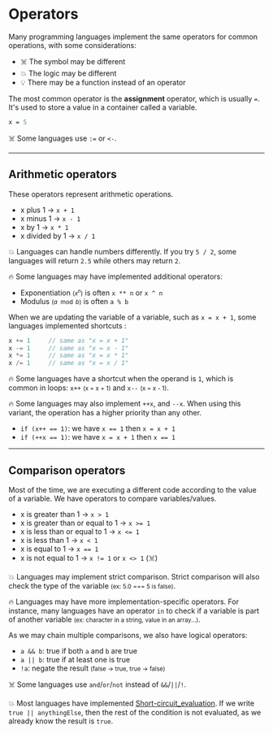 # Operators

<div class="row row-cols-md-2"><div>

Many programming languages implement the same operators for common operations, with some considerations:

* ☠️ The symbol may be different
* 💥 The logic may be different
* 💡 There may be a function instead of an operator
</div><div>

The most common operator is the **assignment** operator, which is usually `=`. It's used to store a value in a container called a variable.

```ps
x = 5
```

☠️ Some languages use `:=` or `<-`.
</div></div>

<hr class="sep-both">

## Arithmetic operators

<div class="row row-cols-md-2"><div>

These operators represent arithmetic operations.

* x plus 1 → `x + 1`
* x minus 1 → `x - 1`
* x by 1 → `x * 1`
* x divided by 1 → `x / 1`

💥 Languages can handle numbers differently. If you try `5 / 2`, some languages will return `2.5` while others may return `2`.

🔥 Some languages may have implemented additional operators:

* Exponentiation <small>($x^n$)</small> is often `x ** n` or `x ^ n`
* Modulus <small>($a\mod b$)</small> is often `a % b`
</div><div>

When we are updating the variable of a variable, such as `x = x + 1`, some languages implemented shortcuts :

```cpp
x += 1     // same as "x = x + 1"
x -= 1     // same as "x = x - 1"
x *= 1     // same as "x = x * 1"
x /= 1     // same as "x = x / 1"
```

🔥 Some languages have a shortcut when the operand is `1`, which is common in loops: `x++` <small>(x = x + 1)</small> and `x--` <small>(x = x - 1)</small>.

🔥 Some languages may also implement `++x`, and `--x`. When using this variant, the operation has a higher priority than any other.

* `if (x++ == 1)`: we have `x == 1` then `x = x + 1`
* `if (++x == 1)`: we have `x = x + 1` then `x == 1`
</div></div>

<hr class="sep-both">

## Comparison operators

<div class="row row-cols-md-2"><div>

Most of the time, we are executing a different code according to the value of a variable. We have operators to compare variables/values.

* x is greater than 1 → `x > 1`
* x is greater than or equal to 1 → `x >= 1`
* x is less than or equal to 1 → `x <= 1`
* x is less than 1 → `x < 1`
* x is equal to 1 → `x == 1`
* x is not equal to 1 → `x != 1` or `x <> 1` (☠️)

💥 Languages may implement strict comparison. Strict comparison will also check the type of the variable <small>(ex: 5.0 === 5 is false)</small>.

🔥 Languages may have more implementation-specific operators. For instance, many languages have an operator `in` to check if a variable is part of another variable <small>(ex: character in a string, value in an array...)</small>.
</div><div>

As we may chain multiple comparisons, we also have logical operators:

* `a && b`: true if both `a` and `b` are true
* `a || b`: true if at least one is true
* `!a`: negate the result <small>(false → true, true → false)</small>

☠️ Some languages use `and`/`or`/`not` instead of `&&`/`||`/`!`.

💥 Most languages have implemented [Short-circuit_evaluation](https://en.wikipedia.org/wiki/Short-circuit_evaluation). If we write `true || anythingElse`, then the rest of the condition is not evaluated, as we already know the result is `true`.
</div></div>